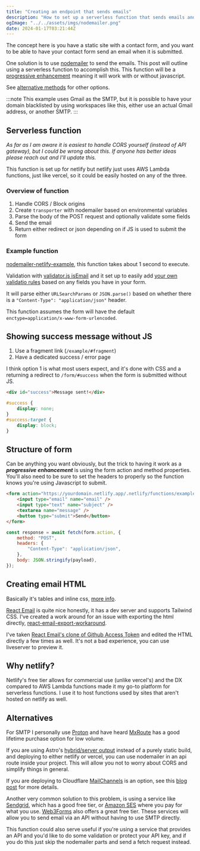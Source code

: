 ```yaml
---
title: "Creating an endpoint that sends emails"
description: "How to set up a serverless function that sends emails and use it on a static website"
ogImage: "../../assets/imgs/nodemailer.png"
date: 2024-01-17T03:21:44Z
---
```


The concept here is you have a static site with a contact form, and you want to be able to have your contact form send an email when it is submitted.

One solution is to use [nodemailer](https://www.nodemailer.com/) to send the emails. This post will outline using a serverless function to accomplish this. This function will be a [progressive enhancement](https://developer.mozilla.org/en-US/docs/Glossary/Progressive_Enhancement) meaning it will work with or without javascript.

See [alternative methods](#alternatives) for other options.

:::note
This example uses Gmail as the SMTP, but it is possible to have your domain blacklisted by using workspaces like this, either use an actual Gmail address, or another SMTP.
:::

## Serverless function

_As far as I am aware it is easiest to handle CORS yourself (instead of API gateway), but I could be wrong about this. If anyone has better ideas please reach out and I'll update this._

This function is set up for netlify but netlify just uses AWS Lambda functions, just like vercel, so it could be easily hosted on any of the three.

### Overview of function

1. Handle CORS / Block origins
2. Create `transporter` with nodemailer based on environmental variables
3. Parse the body of the POST request and optionally validate some fields
4. Send the email
5. Return either redirect or json depending on if JS is used to submit the form

### Example function

[nodemailer-netlify-example](https://github.com/OliverSpeir/nodemailer-netlify-example), this function takes about 1 second to execute.

Validation with [validator.js isEmail](https://github.com/validatorjs/validator.js/tree/master) and it set up to easily add [your own validatio rules](https://github.com/OliverSpeir/nodemailer-netlify-example/blob/77eb9dd13fc762320e6e15900374e0819edd34a9/src/utils/index.ts#L11-L28) based on any fields you have in your form.

It will parse either `URLSearchParams` or `JSON.parse()` based on whether there is a `"Content-Type": "application/json"` header.

This function assumes the form will have the default `enctype=application/x-www-form-urlencoded`.

## Showing success message without JS

1. Use a fragment link (`/example/#fragment`)
2. Have a dedicated success / error page

I think option 1 is what most users expect, and it's done with CSS and a returning a redirect to `/form/#success` when the form is submitted without JS.

```html
<div id="success">Message sent!</div>
```

```css
#success {
	display: none;
}
#success:target {
	display: block;
}
```

## Structure of form

Can be anything you want obviously, but the trick to having it work as a **_progressive enhancement_** is using the form action and method properties. You'll also need to be sure to set the headers to properly so the function knows you're using Javascript to submit.

```html ins={2-3}
<form action="https://yourdomain.netlify.app/.netlify/functions/example" method="POST">
	<input type="email" name="email" />
	<input type="text" name="subject" />
	<textarea name="message" />
	<button type="submit">Send</button>
</form>
```

```js ins={3-5}
const response = await fetch(form.action, {
	method: "POST",
	headers: {
		"Content-Type": "application/json",
	},
	body: JSON.stringify(payload),
});
```

## Creating email HTML

Basically it's tables and inline css, [more info](https://www.smashingmagazine.com/2021/04/complete-guide-html-email-templates-tools/).

[React Email](https://react.email/) is quite nice honestly, it has a dev server and supports Tailwind CSS. I've created a work around for an issue with exporting the html directly, [react-email-export-workaround](https://github.com/OliverSpeir/react-email-export-workaround).

I've taken [React Email's clone of Github Access Token](https://demo.react.email/preview/github-access-token.tsx?view=source&lang=markup) and edited the HTML directly a few times as well. It's not a bad experience, you can use liveserver to preview it.

## Why netlify?

Netlify's free tier allows for commercial use (unlike vercel's) and the DX compared to AWS Lambda functions made it my go-to platform for serverless functions. I use it to host functions used by sites that aren't hosted on netlify as well.

## Alternatives

For SMTP I personally use [Proton](https://proton.me/) and have heard [MxRoute](https://mxroute.com/) has a good lifetime purchase option for low volume.

If you are using Astro's [hybrid/server output](https://docs.astro.build/en/guides/server-side-rendering/) instead of a purely static build, and deploying to either netlify or vercel, you can use nodemailer in an api route inside your project. This will allow you not to worry about CORS and simplify things in general.

If you are deploying to Cloudflare [MailChannels](https://developers.cloudflare.com/pages/functions/plugins/mailchannels) is an option, see this [blog post](https://support.mailchannels.com/hc/en-us/articles/4565898358413-Sending-Email-from-Cloudflare-Workers-using-MailChannels-Send-API) for more details.

Another very common solution to this problem, is using a service like [Sendgrid](https://sendgrid.com/), which has a good free tier, or [Amazon SES](https://aws.amazon.com/ses/) where you pay for what you use. [Web3Forms](https://web3forms.com/) also offers a great free tier. These services will allow you to send email via an API without having to use SMTP directly.

This function could also serve useful if you're using a service that provides an API and you'd like to do some validation or protect your API key, and if you do this just skip the nodemailer parts and send a fetch request instead.
